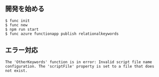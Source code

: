 

## 開発を始める

```console
$ func init
$ func new
$ npm run start
$ func azure functionapp publish relationalkeywords
```

## エラー対応

`The 'OtherKeywords' function is in error: Invalid script file name configuration. The 'scriptFile' property is set to a file that does not exist.`

